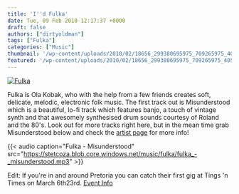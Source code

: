 ```yaml
---
title: 'I''d Fulka'
date: Tue, 09 Feb 2010 12:17:37 +0000
draft: false
authors: ["dirtyoldman"]
tags: ["Fulka"]
categories: ["Music"]
thumbnail: '/wp-content/uploads/2010/02/18656_299380695975_709265975_4052259_2072513_n-e1265799346418-150x150.jpg'
featured: '/wp-content/uploads/2010/02/18656_299380695975_709265975_4052259_2072513_n-e1265799346418-304x190.jpg'
---
```


[](/2010/02/09/id-fulka/fulka-3/)[![](/wp-content/uploads/2010/02/18656_299380695975_709265975_4052259_2072513_n-e1265799346418.jpg "Fulka")](/2010/02/09/id-fulka/18656_299380695975_709265975_4052259_2072513_n/)

Fulka is Ola Kobak, who with the help from a few friends creates soft, delicate, melodic, electronic folk music. The first track out is Misunderstood which is a beautiful, lo-fi track which features banjo, a touch of vintage synth and that awesomely synthesised drum sounds courtesy of Roland and the 80's. Look out for more tracks right here, but in the mean time grab Misunderstood below and check the [artist page](/artists/fulka/) for more info!

{{< audio
    caption="Fulka - Misunderstood"
    src="https://stetcoza.blob.core.windows.net/music/fulka/fulka_-_misunderstood.mp3" >}}

Edit: If you're in and around Pretoria you can catch their first gig at Tings 'n Times on March 6th23rd. [Event Info](http://www.facebook.com/event.php?eid=297881959886)

